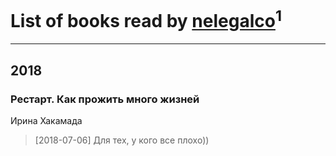 # List of books read by [nelegalco](http://openid.yandex.ru/nelegalco/)<sup>1</sup>
---

## 2018

### Рестарт. Как прожить много жизней
Ирина Хакамада
> [2018-07-06] Для тех, у кого все плохо))



